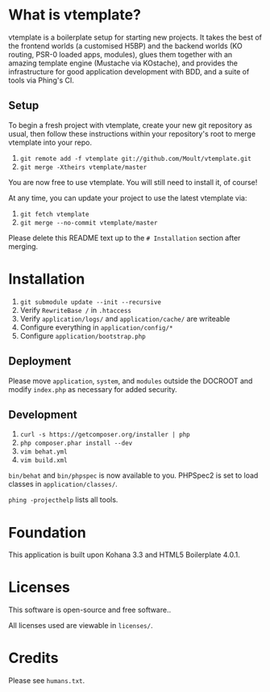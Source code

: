 # What is vtemplate?

vtemplate is a boilerplate setup for starting new projects. It takes the best of
the frontend worlds (a customised H5BP) and the backend worlds (KO routing,
PSR-0 loaded apps, modules), glues them together with an amazing template engine
(Mustache via KOstache), and provides the infrastructure for good application
development with BDD, and a suite of tools via Phing's CI.

## Setup

To begin a fresh project with vtemplate, create your new git repository as
usual, then follow these instructions within your repository's root to merge
vtemplate into your repo.

 1. `git remote add -f vtemplate git://github.com/Moult/vtemplate.git`
 2. `git merge -Xtheirs vtemplate/master`

You are now free to use vtemplate. You will still need to install it, of course!

At any time, you can update your project to use the latest vtemplate via:

 1. `git fetch vtemplate`
 2. `git merge --no-commit vtemplate/master`

Please delete this README text up to the `# Installation` section after merging.

# Installation

 1. `git submodule update --init --recursive`
 2. Verify `RewriteBase /` in `.htaccess`
 3. Verify `application/logs/` and `application/cache/` are writeable
 4. Configure everything in `application/config/*`
 5. Configure `application/bootstrap.php`

## Deployment

Please move `application`, `system`, and `modules` outside the DOCROOT and
modify `index.php` as necessary for added security.

## Development

 1. `curl -s https://getcomposer.org/installer | php`
 2. `php composer.phar install --dev`
 3. `vim behat.yml`
 4. `vim build.xml`

`bin/behat` and `bin/phpspec` is now available to you. PHPSpec2 is set to load
classes in `application/classes/`.

`phing -projecthelp` lists all tools.

# Foundation

This application is built upon Kohana 3.3 and HTML5 Boilerplate 4.0.1.

# Licenses

This software is open-source and free software..

All licenses used are viewable in `licenses/`.

# Credits

Please see `humans.txt`.
